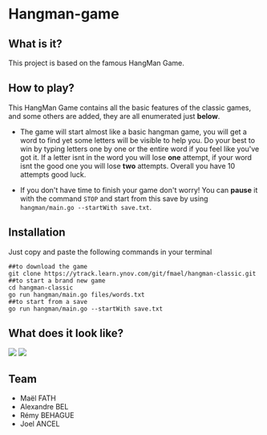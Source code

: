 # Hangman-game

## What is it?

This project is based on the famous HangMan Game.

## How to play?


This HangMan Game contains all the basic features of the classic games, and some others are added, they are all enumerated just **below**.

* The game will start almost like a basic hangman game, you will get a word to find yet some letters will be visible to help you. Do your best to win by typing letters one by one or the entire word if you feel like you've got it. If a letter isnt in the word you will lose **one** attempt, if your word isnt the good one you will lose **two** attempts. Overall you have 10 attempts good luck.

* If you don't have time to finish your game don't worry! You can **pause** it with the command `STOP` and start from this save by using `hangman/main.go --startWith save.txt`.


## Installation

Just copy and paste the following commands in your terminal
```shell
##to download the game
git clone https://ytrack.learn.ynov.com/git/fmael/hangman-classic.git
##to start a brand new game 
cd hangman-classic
go run hangman/main.go files/words.txt
##to start from a save
go run hangman/main.go --startWith save.txt
```

## What does it look like?

![](https://i.imgur.com/RC8pmmy.png)
![](https://i.imgur.com/83rAV0c.png)


## Team

- Maël FATH 
- Alexandre BEL
- Rémy BEHAGUE
- Joel ANCEL